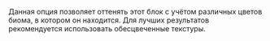 Данная опция позволяет оттенять этот блок с учётом различных цветов биома, в котором он находится. Для лучших
результатов рекомендуется использовать обесцвеченные текстуры.